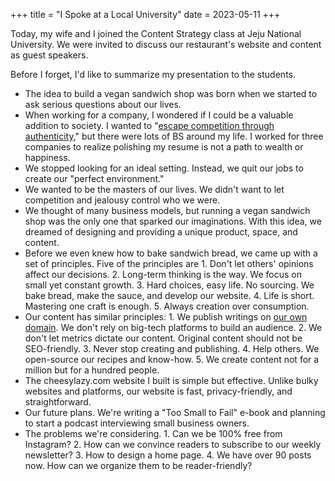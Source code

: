 +++
title = "I Spoke at a Local University"
date = 2023-05-11
+++

Today, my wife and I joined the Content Strategy class at Jeju National University. We were invited to discuss our restaurant's website and content as guest speakers.

Before I forget, I'd like to summarize my presentation to the students.

* The idea to build a vegan sandwich shop was born when we started to ask serious questions about our lives.
* When working for a company, I wondered if I could be a valuable addition to society. I wanted to "[escape competition through authenticity](https://nav.al/competition-authenticity)," but there were lots of BS around my life. I worked for three companies to realize polishing my resume is not a path to wealth or happiness.
* We stopped looking for an ideal setting. Instead, we quit our jobs to create our "perfect environment."
* We wanted to be the masters of our lives. We didn't want to let competition and jealousy control who we were.
* We thought of many business models, but running a vegan sandwich shop was the only one that sparked our imaginations. With this idea, we dreamed of designing and providing a unique product, space, and content.
* Before we even knew how to bake sandwich bread, we came up with a set of principles. Five of the principles are 1. Don't let others' opinions affect our decisions. 2. Long-term thinking is the way. We focus on small yet constant growth. 3. Hard choices, easy life. No sourcing. We bake bread, make the sauce, and develop our website. 4. Life is short. Mastering one craft is enough. 5. Always creation over consumption.
* Our content has similar principles: 1. We publish writings on [our own domain](https://cheesylazy.com/). We don't rely on big-tech platforms to build an audience. 2. We don't let metrics dictate our content. Original content should not be SEO-friendly. 3. Never stop creating and publishing. 4. Help others. We open-source our recipes and know-how. 5. We create content not for a million but for a hundred people.
* The cheesylazy.com website I built is simple but effective. Unlike bulky websites and platforms, our website is fast, privacy-friendly, and straightforward.
* Our future plans. We're writing a "Too Small to Fail" e-book and planning to start a podcast interviewing small business owners.
* The problems we're considering. 1. Can we be 100% free from Instagram? 2. How can we convince readers to subscribe to our weekly newsletter? 3. How to design a home page. 4. We have over 90 posts now. How can we organize them to be reader-friendly?
